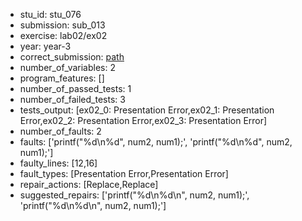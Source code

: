 - stu_id: stu_076	       
- submission: sub_013
- exercise: lab02/ex02
- year: year-3
- correct_submission: [path](https://github.com/pmorvalho/C-Pack-IPAs/blob/main/correct_submissions/year-3/lab02/ex02/ex02-stu_076-sub_012)
- number_of_variables: 2
- program_features: [] 
- number_of_passed_tests: 1
- number_of_failed_tests: 3
- tests_output: [ex02_0: Presentation Error,ex02_1: Presentation Error,ex02_2: Presentation Error,ex02_3: Presentation Error]
- number_of_faults: 2
- faults: ['printf("%d\n%d", num2, num1);', 'printf("%d\n%d", num2, num1);']
- faulty_lines: [12,16]
- fault_types: [Presentation Error,Presentation Error]
- repair_actions: [Replace,Replace] 
- suggested_repairs: ['printf("%d\n%d\n", num2, num1);', 'printf("%d\n%d\n", num2, num1);']


